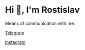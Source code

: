 # Hi 👋, I'm Rostislav
<!--
**Ryyshkaa/Ryyshkaa** is a ✨ _special_ ✨ repository because its `README.md` (this file) appears on your GitHub profile.

Here are some ideas to get you started:

- 🔭 I’m currently working on ...
- 🌱 I’m currently learning ...
- 👯 I’m looking to collaborate on ...
- 🤔 I’m looking for help with ...
- 💬 Ask me about ...
- 📫 How to reach me: ...
- 😄 Pronouns: ...
- ⚡ Fun fact: ...
-->

Means of communication with me:
<p><a href='https://t.me/ryyshkaa'>Telegram</p>
<p><a href='https://www.instagram.com/ryyshkaa/'>Instagram</p>
